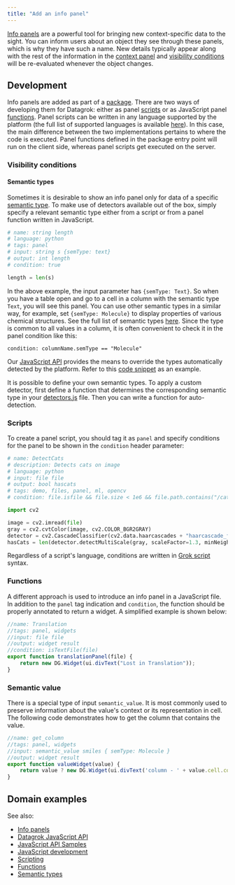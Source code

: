 ```yaml
---
title: "Add an info panel"
---
```


[Info panels](../../datagrok/navigation/panels/info-panels.md) are a powerful tool for bringing
new context-specific data to the sight. You can inform users about an object
they see through these panels, which is why they have such a name. New details
typically appear along with the rest of the information in the [context
panel](../../datagrok/navigation/navigation/panels/panels.md#context-panel) and [visibility
conditions](#visibility-conditions) will be re-evaluated whenever the object
changes.

## Development

Info panels are added as part of a [package](../develop.md). There are two ways
of developing them for Datagrok: either as panel
[scripts](../../compute/scripting/scripting.mdx) or as JavaScript panel
[functions](../../datagrok/concepts/functions/functions.md). Panel scripts can be written
in any language supported by the platform (the full list of supported languages
is available [here](../../compute/scripting/scripting.mdx#supported-languages)). In this
case, the main difference between the two implementations pertains to where the
code is executed. Panel functions defined in the package entry point will run on
the client side, whereas panel scripts get executed on the server.

### Visibility conditions

#### Semantic types

Sometimes it is desirable to show an info panel only for data of a specific
[semantic type](../../govern/catalog/semantic-types.md). To make use of detectors
available out of the box, simply specify a relevant semantic type either from a
script or from a panel function written in JavaScript.

```python
# name: string length
# language: python
# tags: panel
# input: string s {semType: text}
# output: int length
# condition: true

length = len(s)
```

In the above example, the input parameter has `{semType: Text}`. So when you
have a table open and go to a cell in a column with the semantic type `Text`,
you will see this panel. You can use other semantic types in a similar way, for
example, set `{semType: Molecule}` to display properties of various chemical
structures. See the full list of semantic types
[here](../../govern/catalog/semantic-types.md#automatic-semantic-type-detection).
Since the type is common to all values in a column, it is often convenient to
check it in the panel condition like this:

```Grok Script
condition: columnName.semType == "Molecule"
```

Our [JavaScript API](../packages/js-api.md) provides the means to override the types
automatically detected by the platform. Refer to this [code
snippet](https://public.datagrok.ai/js/samples/data-frame/semantic-type-detection)
as an example.

It is possible to define your own semantic types. To apply a custom detector,
first define a function that determines the corresponding semantic type in your
[detectors.js](../develop.md#package-structure) file. Then you can write a
function for auto-detection<!--, as done in our demo package [Pedometer](https://github.com/datagrok-ai/public/tree/master/packages/Pedometer) -->.

### Scripts

To create a panel script, you should tag it as `panel` and specify conditions
for the panel to be shown in the `condition` header parameter:

```python
# name: DetectCats
# description: Detects cats on image
# language: python
# input: file file
# output: bool hascats
# tags: demo, files, panel, ml, opencv
# condition: file.isfile && file.size < 1e6 && file.path.contains("/cats/") && (file.name.endsWith("jpg") || file.name.endswith("jpeg"))

import cv2

image = cv2.imread(file)
gray = cv2.cvtColor(image, cv2.COLOR_BGR2GRAY)
detector = cv2.CascadeClassifier(cv2.data.haarcascades + "haarcascade_frontalcatface.xml")
hasCats = len(detector.detectMultiScale(gray, scaleFactor=1.3, minNeighbors=3, minSize=(75, 75))) != 0
```

Regardless of a script's language, conditions are written in [Grok
script](../under-the-hood/grok-script.md) syntax.

### Functions

A different approach is used to introduce an info panel in a JavaScript file. In
addition to the `panel` tag indication and `condition`, the function should be
properly annotated to return a widget. A simplified example is shown below:

```javascript
//name: Translation
//tags: panel, widgets
//input: file file
//output: widget result
//condition: isTextFile(file)
export function translationPanel(file) {
    return new DG.Widget(ui.divText("Lost in Translation"));
}
```

### Semantic value

There is a special type of input `semantic_value`. It is most commonly used to
preserve information about the value's context or its representation in cell.
The following code demonstrates how to get the column that contains the value.

```javascript
//name: get_column
//tags: panel, widgets
//input: semantic_value smiles { semType: Molecule }
//output: widget result
export function valueWidget(value) {
    return value ? new DG.Widget(ui.divText('column - ' + value.cell.column.name)) : new DG.Widget(ui.divText('value is empty'));
}
```

## Domain examples

See also:

* [Info panels](../../datagrok/navigation/panels/info-panels.md)
* [Datagrok JavaScript API](../packages/js-api.md)
* [JavaScript API
  Samples](https://public.datagrok.ai/js/samples/functions/info-panels/info-panels)
* [JavaScript development](../develop.md)
* [Scripting](../../compute/scripting/scripting.mdx)
* [Functions](../../datagrok/concepts/functions/functions.md)
* [Semantic types](../../catalog/semantic-types.md)
